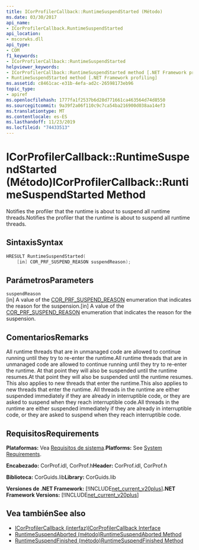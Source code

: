 ```yaml
---
title: ICorProfilerCallback::RuntimeSuspendStarted (Método)
ms.date: 03/30/2017
api_name:
- ICorProfilerCallback.RuntimeSuspendStarted
api_location:
- mscorwks.dll
api_type:
- COM
f1_keywords:
- ICorProfilerCallback::RuntimeSuspendStarted
helpviewer_keywords:
- ICorProfilerCallback::RuntimeSuspendStarted method [.NET Framework profiling]
- RuntimeSuspendStarted method [.NET Framework profiling]
ms.assetid: c8461cac-e31b-4efa-ad2c-26598173eb96
topic_type:
- apiref
ms.openlocfilehash: 1777fa1f2537b6d28d771661ca463564d74d8550
ms.sourcegitcommit: 9a39f2a06f110c9c7ca54ba216900d038aa14ef3
ms.translationtype: MT
ms.contentlocale: es-ES
ms.lasthandoff: 11/23/2019
ms.locfileid: "74433513"
---
```

# <a name="icorprofilercallbackruntimesuspendstarted-method"></a><span data-ttu-id="e7249-102">ICorProfilerCallback::RuntimeSuspendStarted (Método)</span><span class="sxs-lookup"><span data-stu-id="e7249-102">ICorProfilerCallback::RuntimeSuspendStarted Method</span></span>
<span data-ttu-id="e7249-103">Notifies the profiler that the runtime is about to suspend all runtime threads.</span><span class="sxs-lookup"><span data-stu-id="e7249-103">Notifies the profiler that the runtime is about to suspend all runtime threads.</span></span>  
  
## <a name="syntax"></a><span data-ttu-id="e7249-104">Sintaxis</span><span class="sxs-lookup"><span data-stu-id="e7249-104">Syntax</span></span>  
  
```cpp  
HRESULT RuntimeSuspendStarted(  
    [in] COR_PRF_SUSPEND_REASON suspendReason);  
```  
  
## <a name="parameters"></a><span data-ttu-id="e7249-105">Parámetros</span><span class="sxs-lookup"><span data-stu-id="e7249-105">Parameters</span></span>  
 `suspendReason`  
 <span data-ttu-id="e7249-106">[in] A value of the [COR_PRF_SUSPEND_REASON](../../../../docs/framework/unmanaged-api/profiling/cor-prf-suspend-reason-enumeration.md) enumeration that indicates the reason for the suspension.</span><span class="sxs-lookup"><span data-stu-id="e7249-106">[in] A value of the [COR_PRF_SUSPEND_REASON](../../../../docs/framework/unmanaged-api/profiling/cor-prf-suspend-reason-enumeration.md) enumeration that indicates the reason for the suspension.</span></span>  
  
## <a name="remarks"></a><span data-ttu-id="e7249-107">Comentarios</span><span class="sxs-lookup"><span data-stu-id="e7249-107">Remarks</span></span>  
 <span data-ttu-id="e7249-108">All runtime threads that are in unmanaged code are allowed to continue running until they try to re-enter the runtime.</span><span class="sxs-lookup"><span data-stu-id="e7249-108">All runtime threads that are in unmanaged code are allowed to continue running until they try to re-enter the runtime.</span></span> <span data-ttu-id="e7249-109">At that point they will also be suspended until the runtime resumes.</span><span class="sxs-lookup"><span data-stu-id="e7249-109">At that point they will also be suspended until the runtime resumes.</span></span> <span data-ttu-id="e7249-110">This also applies to new threads that enter the runtime.</span><span class="sxs-lookup"><span data-stu-id="e7249-110">This also applies to new threads that enter the runtime.</span></span> <span data-ttu-id="e7249-111">All threads in the runtime are either suspended immediately if they are already in interruptible code, or they are asked to suspend when they reach interruptible code.</span><span class="sxs-lookup"><span data-stu-id="e7249-111">All threads in the runtime are either suspended immediately if they are already in interruptible code, or they are asked to suspend when they reach interruptible code.</span></span>  
  
## <a name="requirements"></a><span data-ttu-id="e7249-112">Requisitos</span><span class="sxs-lookup"><span data-stu-id="e7249-112">Requirements</span></span>  
 <span data-ttu-id="e7249-113">**Plataformas:** Vea [Requisitos de sistema](../../../../docs/framework/get-started/system-requirements.md).</span><span class="sxs-lookup"><span data-stu-id="e7249-113">**Platforms:** See [System Requirements](../../../../docs/framework/get-started/system-requirements.md).</span></span>  
  
 <span data-ttu-id="e7249-114">**Encabezado:** CorProf.idl, CorProf.h</span><span class="sxs-lookup"><span data-stu-id="e7249-114">**Header:** CorProf.idl, CorProf.h</span></span>  
  
 <span data-ttu-id="e7249-115">**Biblioteca:** CorGuids.lib</span><span class="sxs-lookup"><span data-stu-id="e7249-115">**Library:** CorGuids.lib</span></span>  
  
 <span data-ttu-id="e7249-116">**Versiones de .NET Framework:** [!INCLUDE[net_current_v20plus](../../../../includes/net-current-v20plus-md.md)]</span><span class="sxs-lookup"><span data-stu-id="e7249-116">**.NET Framework Versions:** [!INCLUDE[net_current_v20plus](../../../../includes/net-current-v20plus-md.md)]</span></span>  
  
## <a name="see-also"></a><span data-ttu-id="e7249-117">Vea también</span><span class="sxs-lookup"><span data-stu-id="e7249-117">See also</span></span>

- [<span data-ttu-id="e7249-118">ICorProfilerCallback (interfaz)</span><span class="sxs-lookup"><span data-stu-id="e7249-118">ICorProfilerCallback Interface</span></span>](../../../../docs/framework/unmanaged-api/profiling/icorprofilercallback-interface.md)
- [<span data-ttu-id="e7249-119">RuntimeSuspendAborted (método)</span><span class="sxs-lookup"><span data-stu-id="e7249-119">RuntimeSuspendAborted Method</span></span>](../../../../docs/framework/unmanaged-api/profiling/icorprofilercallback-runtimesuspendaborted-method.md)
- [<span data-ttu-id="e7249-120">RuntimeSuspendFinished (método)</span><span class="sxs-lookup"><span data-stu-id="e7249-120">RuntimeSuspendFinished Method</span></span>](../../../../docs/framework/unmanaged-api/profiling/icorprofilercallback-runtimesuspendfinished-method.md)
